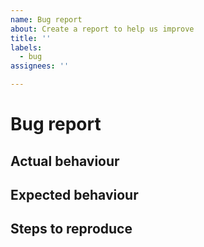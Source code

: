 ```yaml
---
name: Bug report
about: Create a report to help us improve
title: ''
labels: 
  - bug
assignees: ''

---
```


# Bug report

## Actual behaviour

## Expected behaviour

## Steps to reproduce
